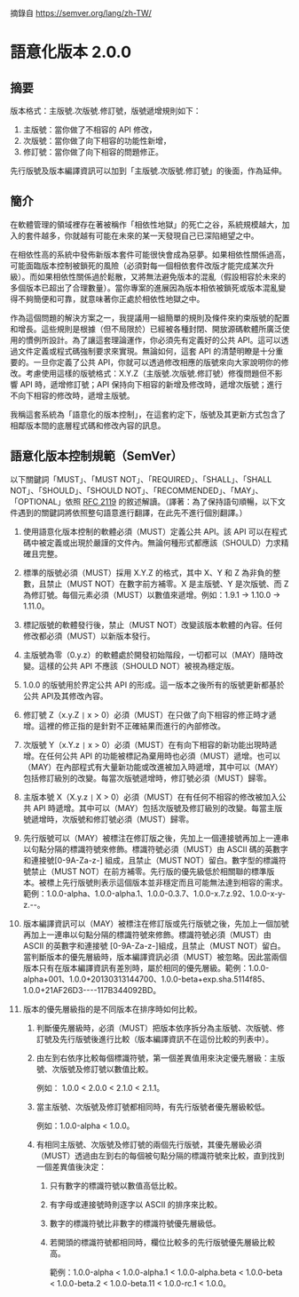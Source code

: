 摘錄自 https://semver.org/lang/zh-TW/

語意化版本 2.0.0
================

摘要
----

版本格式：主版號.次版號.修訂號，版號遞增規則如下：

1. 主版號：當你做了不相容的 API 修改，
2. 次版號：當你做了向下相容的功能性新增，
3. 修訂號：當你做了向下相容的問題修正。

先行版號及版本編譯資訊可以加到「主版號.次版號.修訂號」的後面，作為延伸。

簡介
----

在軟體管理的領域裡存在著被稱作「相依性地獄」的死亡之谷，系統規模越大，加入的套件越多，你就越有可能在未來的某一天發現自己已深陷絕望之中。

在相依性高的系統中發佈新版本套件可能很快會成為惡夢。如果相依性關係過高，可能面臨版本控制被鎖死的風險（必須對每一個相依套件改版才能完成某次升級）。而如果相依性關係過於鬆散，又將無法避免版本的混亂（假設相容於未來的多個版本已超出了合理數量）。當你專案的進展因為版本相依被鎖死或版本混亂變得不夠簡便和可靠，就意味著你正處於相依性地獄之中。

作為這個問題的解決方案之一，我提議用一組簡單的規則及條件來約束版號的配置和增長。這些規則是根據（但不局限於）已經被各種封閉、開放源碼軟體所廣泛使用的慣例所設計。為了讓這套理論運作，你必須先有定義好的公共 API。這可以透過文件定義或程式碼強制要求來實現。無論如何，這套 API 的清楚明瞭是十分重要的。一旦你定義了公共 API，你就可以透過修改相應的版號來向大家說明你的修改。考慮使用這樣的版號格式：X.Y.Z（主版號.次版號.修訂號）修復問題但不影響 API 時，遞增修訂號；API 保持向下相容的新增及修改時，遞增次版號；進行不向下相容的修改時，遞增主版號。

我稱這套系統為「語意化的版本控制」，在這套約定下，版號及其更新方式包含了相鄰版本間的底層程式碼和修改內容的訊息。

語意化版本控制規範（SemVer）
----------------------------

以下關鍵詞「MUST」、「MUST NOT」、「REQUIRED」、「SHALL」、「SHALL NOT」、「SHOULD」、「SHOULD NOT」、「RECOMMENDED」、「MAY」、「OPTIONAL」依照 [RFC 2119](https://tools.ietf.org/html/rfc2119) 的敘述解讀。（譯著：為了保持語句順暢，以下文件遇到的關鍵詞將依照整句語意進行翻譯，在此先不進行個別翻譯。）

1. 使用語意化版本控制的軟體必須（MUST）定義公共 API。該 API 可以在程式碼中被定義或出現於嚴謹的文件內。無論何種形式都應該（SHOULD）力求精確且完整。

2. 標準的版號必須（MUST）採用 X.Y.Z 的格式，其中 X、Y 和 Z 為非負的整數，且禁止（MUST NOT）在數字前方補零。X 是主版號、Y 是次版號、而 Z 為修訂號。每個元素必須（MUST）以數值來遞增。例如：1.9.1 -> 1.10.0 -> 1.11.0。

3. 標記版號的軟體發行後，禁止（MUST NOT）改變該版本軟體的內容。任何修改都必須（MUST）以新版本發行。

4. 主版號為零（0.y.z）的軟體處於開發初始階段，一切都可以（MAY）隨時改變。這樣的公共 API 不應該（SHOULD NOT）被視為穩定版。

5. 1.0.0 的版號用於界定公共 API 的形成。這一版本之後所有的版號更新都基於公共 API及其修改內容。

6. 修訂號 Z（x.y.Z `|` x > 0）必須（MUST）在只做了向下相容的修正時才遞增。這裡的修正指的是針對不正確結果而進行的內部修改。

7. 次版號 Y（x.Y.z `|` x > 0）必須（MUST）在有向下相容的新功能出現時遞增。在任何公共 API 的功能被標記為棄用時也必須（MUST）遞增。也可以（MAY）在內部程式有大量新功能或改進被加入時遞增，其中可以（MAY）包括修訂級別的改變。每當次版號遞增時，修訂號必須（MUST）歸零。

8. 主版本號 X（X.y.z `|` X > 0）必須（MUST）在有任何不相容的修改被加入公共 API 時遞增。其中可以（MAY）包括次版號及修訂級別的改變。每當主版號遞增時，次版號和修訂號必須（MUST）歸零。

9. 先行版號可以（MAY）被標注在修訂版之後，先加上一個連接號再加上一連串以句點分隔的標識符號來修飾。標識符號必須（MUST）由 ASCII 碼的英數字和連接號[0-9A-Za-z-] 組成，且禁止（MUST NOT）留白。數字型的標識符號禁止（MUST NOT）在前方補零。先行版的優先級低於相關聯的標準版本。被標上先行版號則表示這個版本並非穩定而且可能無法達到相容的需求。範例：1.0.0-alpha、1.0.0-alpha.1、1.0.0-0.3.7、1.0.0-x.7.z.92、1.0.0-x-y-z.--。

10. 版本編譯資訊可以（MAY）被標注在修訂版或先行版號之後，先加上一個加號再加上一連串以句點分隔的標識符號來修飾。標識符號必須（MUST）由 ASCII 的英數字和連接號 [0-9A-Za-z-]組成，且禁止（MUST NOT）留白。當判斷版本的優先層級時，版本編譯資訊必須（MUST）被忽略。因此當兩個版本只有在版本編譯資訊有差別時，屬於相同的優先層級。範例：1.0.0-alpha+001、1.0.0+20130313144700、1.0.0-beta+exp.sha.5114f85、1.0.0+21AF26D3----117B344092BD。

11. 版本的優先層級指的是不同版本在排序時如何比較。

    1. 判斷優先層級時，必須（MUST）把版本依序拆分為主版號、次版號、修訂號及先行版號後進行比較（版本編譯資訊不在這份比較的列表中）。

    2. 由左到右依序比較每個標識符號，第一個差異值用來決定優先層級：主版號、次版號及修訂號以數值比較。

       例如： 1.0.0 < 2.0.0 < 2.1.0 < 2.1.1。

    3. 當主版號、次版號及修訂號都相同時，有先行版號者優先層級較低。

       例如：1.0.0-alpha < 1.0.0。

    4. 有相同主版號、次版號及修訂號的兩個先行版號，其優先層級必須（MUST）透過由左到右的每個被句點分隔的標識符號來比較，直到找到一個差異值後決定：

        1. 只有數字的標識符號以數值高低比較。

        2. 有字母或連接號時則逐字以 ASCII 的排序來比較。

        3. 數字的標識符號比非數字的標識符號優先層級低。

        4. 若開頭的標識符號都相同時，欄位比較多的先行版號優先層級比較高。

           範例：1.0.0-alpha < 1.0.0-alpha.1 < 1.0.0-alpha.beta < 1.0.0-beta < 1.0.0-beta.2 < 1.0.0-beta.11 < 1.0.0-rc.1 < 1.0.0。

